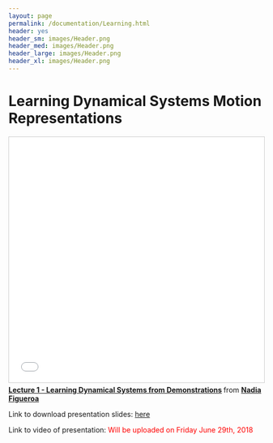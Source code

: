 ```yaml
---
layout: page
permalink: /documentation/Learning.html
header: yes
header_sm: images/Header.png
header_med: images/Header.png
header_large: images/Header.png
header_xl: images/Header.png
--- 
```

<h1>Learning Dynamical Systems Motion Representations</h1>


<iframe src="//www.slideshare.net/slideshow/embed_code/key/EMz6DjqSLp1jyr" width="595" height="485" frameborder="0" marginwidth="0" marginheight="0" scrolling="no" style="border:1px solid #CCC; border-width:1px; margin-bottom:5px; max-width: 100%;" allowfullscreen> </iframe> <div style="margin-bottom:5px"> <strong> <a href="//www.slideshare.net/nadiabarbara9/lecture-1-learning-dynamical-systems-from-demonstrations" title="Lecture 1 - Learning Dynamical Systems from Demonstrations" target="_blank">Lecture 1 - Learning Dynamical Systems from Demonstrations</a> </strong> from <strong><a href="https://www.slideshare.net/nadiabarbara9" target="_blank">Nadia Figueroa</a></strong> </div>

<p> Link to download presentation slides:  <a href="http://lasa.epfl.ch/files/Presentations/Learning_updated.pptm">here</a> </p>

<p> Link to video of presentation: <font color="red"> Will be uploaded on Friday June 29th, 2018 </font> </p>
